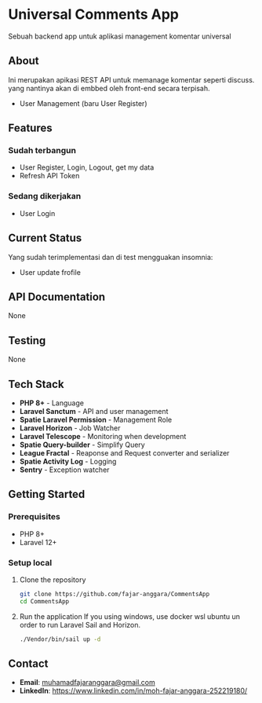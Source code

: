 # Universal Comments App 

Sebuah backend app untuk aplikasi management komentar universal

## About

Ini merupakan apikasi REST API untuk memanage komentar seperti discuss. yang nantinya akan di embbed oleh front-end secara terpisah.
- User Management (baru User Register)

## Features

### Sudah terbangun

- User Register, Login, Logout, get my data
- Refresh API Token

### Sedang dikerjakan

- User Login

## Current Status

Yang sudah terimplementasi dan di test mengguakan insomnia:
- User update frofile


## API Documentation

None

## Testing

None

## Tech Stack

- **PHP 8+** - Language
- **Laravel Sanctum** - API and user management
- **Spatie Laravel Permission** - Management Role
- **Laravel Horizon** - Job Watcher
- **Laravel Telescope** - Monitoring when development
- **Spatie Query-builder** - Simplify Query
- **League Fractal** - Reaponse and Request converter and serializer
- **Spatie Activity Log** - Logging
- **Sentry** - Exception watcher


## Getting Started

### Prerequisites
- PHP 8+
- Laravel 12+

### Setup local

1. Clone the repository
   ```bash
   git clone https://github.com/fajar-anggara/CommentsApp
   cd CommentsApp
   ```

2. Run the application
   If you using windows, use docker wsl ubuntu un order to run Laravel Sail and Horizon.
   ```bash
   ./Vendor/bin/sail up -d
   ```

## Contact

- **Email**: muhamadfajaranggara@gmail.com
- **LinkedIn**: https://www.linkedin.com/in/moh-fajar-anggara-252219180/
